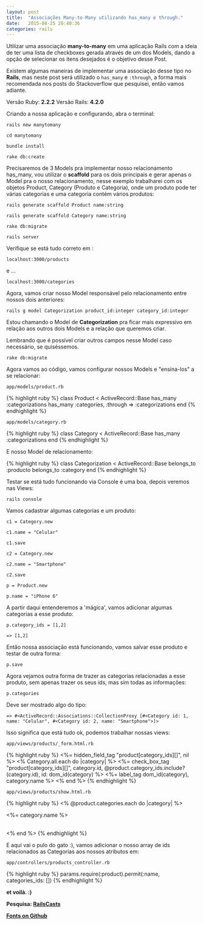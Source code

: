 ```yaml
---
layout: post
title:  "Associações Many-to-Many utilizando has_many e through."
date:   2015-08-25 20:40:36
categories: rails
---
```


Utilizar uma associação **many-to-many** em uma aplicação Rails com a ideia de ter uma lista de checkboxes gerada através de um dos Models, dando a opção de selecionar os itens desejados é o objetivo desse Post.

Existem algumas maneiras de implementar uma associação desse tipo no **Rails**, mas neste post será utilizado o `has_many` e `:through`, a forma mais recomendada nos posts do Stackoverflow que pesquisei, então vamos adiante.

Versão Ruby: **2.2.2**
Versão Rails: **4.2.0**

Criando a nossa aplicação e configurando, abra o terminal:

`rails new manytomany`

`cd manytomany`

`bundle install`

`rake db:create`

Precisaremos de 3 Models pra implementar nosso relacionamento has_many, vou utilizar o **scaffold** para os dois principais e gerar apenas o Model pra o nosso relacionamento, nesse exemplo trabalharei com os objetos Product, Category (Produto e Categoria), onde um produto pode ter várias categorias e uma categoria contém vários produtos:

`rails generate scaffold Product name:string`

`rails generate scaffold Category name:string`

`rake db:migrate`

`rails server`

Verifique se está tudo correto em : 

`localhost:3000/products` 

e ...

`localhost:3000/categories`

Agora, vamos criar nosso Model responsável pelo relacionamento entre nossos dois anteriores:

`rails g model Categorization product_id:integer category_id:integer`

Estou chamando o Model de **Categorization** pra ficar mais expressivo em relação aos outros dois Models e a relação que queremos criar.

Lembrando que é possível criar outros campos nesse Model caso necessário, se quiséssemos.

`rake db:migrate`

Agora vamos ao código, vamos configurar nossos Models e "ensina-los" a se relacionar:

`app/models/product.rb`

{% highlight ruby %}
class Product < ActiveRecord::Base
	has_many :categorizations
	has_many :categories, :through => :categorizations
end
{% endhighlight %}

`app/models/category.rb`

{% highlight ruby %}
class Category < ActiveRecord::Base
	has_many :categorizations
end
{% endhighlight %}

E nosso Model de relacionamento:

{% highlight ruby %}
class Categorization < ActiveRecord::Base
	belongs_to :producto
	belongs_to :category
end
{% endhighlight %}

Testar se está tudo funcionando via Console é uma boa, depois veremos nas Views:

`rails console`

Vamos cadastrar algumas categorias e um produto:

`c1 = Category.new`

`c1.name = "Celular"`

`c1.save`

`c2 = Category.new`

`c2.name = "Smartphone"`

`c2.save`

`p = Product.new`

`p.name = "iPhone 6"`

A partir daqui entenderemos a 'mágica', vamos adicionar algumas categorias a esse produto:

`p.category_ids = [1,2]`

`=> [1,2]`

Então nossa associação está funcionando, vamos salvar esse produto e testar de outra forma:

`p.save`

Agora vejamos outra forma de trazer as categorias relacionadas a esse produto, sem apenas trazer os seus ids, mas sim todas as informações:

`p.categories`

Deve ser mostrado algo do tipo:

`=> #<ActiveRecord::Associations::CollectionProxy [#<Category id: 1, name: "Celular", #<Category id: 2, name: "Smartphone">]>`

Isso significa que está tudo ok, podemos trabalhar nossas views:

`app/views/products/_form.html.rb`


{% highlight ruby %}
<%= hidden_field_tag "product[category_ids][]", nil %>
<% Category.all.each do |category| %>
  <%= check_box_tag "product[category_ids][]", category.id, 
  @product.category_ids.include?(category.id), 
  id: dom_id(category) %>
  <%= label_tag dom_id(category), category.name %>
<% end %>
{% endhighlight %}

`app/views/products/show.html.rb`

{% highlight ruby %}
<% @product.categories.each do |category| %>
	<p><%= category.name %></p>		
<% end %>
{% endhighlight %}

E aqui vai o pulo do gato :), vamos adicionar o nosso array de ids relacionados as Categorias aos nossos atributos em:

`app/controllers/products_controller.rb`

{% highlight ruby %}
	params.require(:product).permit(:name, categories_ids: [])
{% endhighlight %}

**et voilà. :)**

**Pesquisa: [RailsCasts](http://railscasts.com/episodes/47-two-many-to-many)**

**[Fonts on Github](https://github.com/anchietajunior/MANYTOMANY)**









